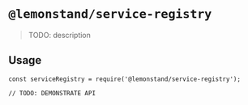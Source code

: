 # `@lemonstand/service-registry`

> TODO: description

## Usage

```
const serviceRegistry = require('@lemonstand/service-registry');

// TODO: DEMONSTRATE API
```
